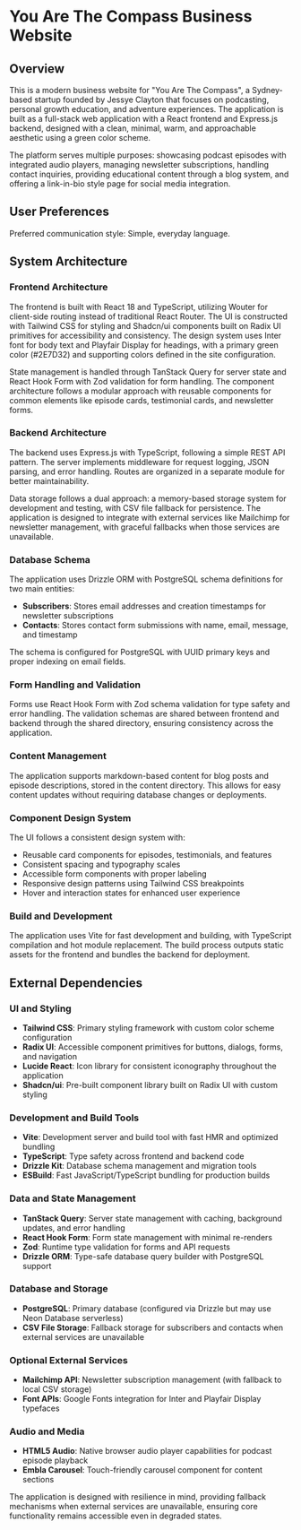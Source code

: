 # You Are The Compass Business Website

## Overview

This is a modern business website for "You Are The Compass", a Sydney-based startup founded by Jessye Clayton that focuses on podcasting, personal growth education, and adventure experiences. The application is built as a full-stack web application with a React frontend and Express.js backend, designed with a clean, minimal, warm, and approachable aesthetic using a green color scheme.

The platform serves multiple purposes: showcasing podcast episodes with integrated audio players, managing newsletter subscriptions, handling contact inquiries, providing educational content through a blog system, and offering a link-in-bio style page for social media integration.

## User Preferences

Preferred communication style: Simple, everyday language.

## System Architecture

### Frontend Architecture
The frontend is built with React 18 and TypeScript, utilizing Wouter for client-side routing instead of traditional React Router. The UI is constructed with Tailwind CSS for styling and Shadcn/ui components built on Radix UI primitives for accessibility and consistency. The design system uses Inter font for body text and Playfair Display for headings, with a primary green color (#2E7D32) and supporting colors defined in the site configuration.

State management is handled through TanStack Query for server state and React Hook Form with Zod validation for form handling. The component architecture follows a modular approach with reusable components for common elements like episode cards, testimonial cards, and newsletter forms.

### Backend Architecture
The backend uses Express.js with TypeScript, following a simple REST API pattern. The server implements middleware for request logging, JSON parsing, and error handling. Routes are organized in a separate module for better maintainability.

Data storage follows a dual approach: a memory-based storage system for development and testing, with CSV file fallback for persistence. The application is designed to integrate with external services like Mailchimp for newsletter management, with graceful fallbacks when those services are unavailable.

### Database Schema
The application uses Drizzle ORM with PostgreSQL schema definitions for two main entities:
- **Subscribers**: Stores email addresses and creation timestamps for newsletter subscriptions
- **Contacts**: Stores contact form submissions with name, email, message, and timestamp

The schema is configured for PostgreSQL with UUID primary keys and proper indexing on email fields.

### Form Handling and Validation
Forms use React Hook Form with Zod schema validation for type safety and error handling. The validation schemas are shared between frontend and backend through the shared directory, ensuring consistency across the application.

### Content Management
The application supports markdown-based content for blog posts and episode descriptions, stored in the content directory. This allows for easy content updates without requiring database changes or deployments.

### Component Design System
The UI follows a consistent design system with:
- Reusable card components for episodes, testimonials, and features
- Consistent spacing and typography scales
- Accessible form components with proper labeling
- Responsive design patterns using Tailwind CSS breakpoints
- Hover and interaction states for enhanced user experience

### Build and Development
The application uses Vite for fast development and building, with TypeScript compilation and hot module replacement. The build process outputs static assets for the frontend and bundles the backend for deployment.

## External Dependencies

### UI and Styling
- **Tailwind CSS**: Primary styling framework with custom color scheme configuration
- **Radix UI**: Accessible component primitives for buttons, dialogs, forms, and navigation
- **Lucide React**: Icon library for consistent iconography throughout the application
- **Shadcn/ui**: Pre-built component library built on Radix UI with custom styling

### Development and Build Tools
- **Vite**: Development server and build tool with fast HMR and optimized bundling
- **TypeScript**: Type safety across frontend and backend code
- **Drizzle Kit**: Database schema management and migration tools
- **ESBuild**: Fast JavaScript/TypeScript bundling for production builds

### Data and State Management
- **TanStack Query**: Server state management with caching, background updates, and error handling
- **React Hook Form**: Form state management with minimal re-renders
- **Zod**: Runtime type validation for forms and API requests
- **Drizzle ORM**: Type-safe database query builder with PostgreSQL support

### Database and Storage
- **PostgreSQL**: Primary database (configured via Drizzle but may use Neon Database serverless)
- **CSV File Storage**: Fallback storage for subscribers and contacts when external services are unavailable

### Optional External Services
- **Mailchimp API**: Newsletter subscription management (with fallback to local CSV storage)
- **Font APIs**: Google Fonts integration for Inter and Playfair Display typefaces

### Audio and Media
- **HTML5 Audio**: Native browser audio player capabilities for podcast episode playback
- **Embla Carousel**: Touch-friendly carousel component for content sections

The application is designed with resilience in mind, providing fallback mechanisms when external services are unavailable, ensuring core functionality remains accessible even in degraded states.